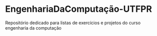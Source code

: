 # EngenhariaDaComputação-UTFPR
Repositório dedicado para listas de exercícios e projetos do curso engenharia da computação
